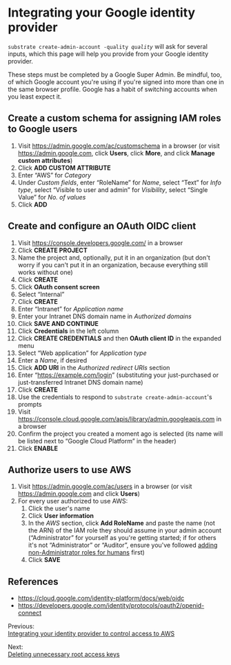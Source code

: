 # Integrating your Google identity provider

<code>substrate create-admin-account -quality <em>quality</em></code> will ask for several inputs, which this page will help you provide from your Google identity provider.

These steps must be completed by a Google Super Admin. Be mindful, too, of which Google account you're using if you're signed into more than one in the same browser profile. Google has a habit of switching accounts when you least expect it.

## Create a custom schema for assigning IAM roles to Google users

1. Visit <https://admin.google.com/ac/customschema> in a browser (or visit <https://admin.google.com>, click **Users**, click **More**, and click **Manage custom attributes**)
2. Click **ADD CUSTOM ATTRIBUTE**
3. Enter &ldquo;AWS&rdquo; for _Category_
4. Under _Custom fields_, enter &ldquo;RoleName&rdquo; for _Name_, select &ldquo;Text&rdquo; for _Info type_, select &ldquo;Visible to user and admin&rdquo; for _Visibility_, select &ldquo;Single Value&rdquo; for _No. of values_
6. Click **ADD**

## Create and configure an OAuth OIDC client

1. Visit <https://console.developers.google.com/> in a browser
2. Click **CREATE PROJECT**
3. Name the project and, optionally, put it in an organization (but don't worry if you can't put it in an organization, because everything still works without one)
4. Click **CREATE**
5. Click **OAuth consent screen**
6. Select &ldquo;Internal&rdquo;
7. Click **CREATE**
8. Enter &ldquo;Intranet&rdquo; for _Application name_
9. Enter your Intranet DNS domain name in _Authorized domains_
10. Click **SAVE AND CONTINUE**
11. Click **Credentials** in the left column
12. Click **CREATE CREDENTIALS** and then **OAuth client ID** in the expanded menu
13. Select &ldquo;Web application&rdquo; for _Application type_
14. Enter a _Name_, if desired
15. Click **ADD URI** in the _Authorized redirect URIs_ section
16. Enter &ldquo;<https://example.com/login>&rdquo; (substituting your just-purchased or just-transferred Intranet DNS domain name)
17. Click **CREATE**
18. Use the credentials to respond to `substrate create-admin-account`'s prompts
19. Visit <https://console.cloud.google.com/apis/library/admin.googleapis.com> in a browser
20. Confirm the project you created a moment ago is selected (its name will be listed next to &ldquo;Google Cloud Platform&rdquo; in the header)
21. Click **ENABLE**

## Authorize users to use AWS

1. Visit <https://admin.google.com/ac/users> in a browser (or visit <https://admin.google.com> and click **Users**)
2. For every user authorized to use AWS:
    1. Click the user's name
    2. Click **User information**
    3. In the _AWS_ section, click **Add RoleName** and paste the name (not the ARN) of the IAM role they should assume in your admin account (&ldquo;Administrator&rdquo; for yourself as you're getting started; if for others it's not &ldquo;Administrator&rdquo; or &ldquo;Auditor&rdquo;, ensure you've followed [adding non-Administrator roles for humans](../../adding-non-administrator-roles-for-humans/) first)
    4. Click **SAVE**

## References

- <https://cloud.google.com/identity-platform/docs/web/oidc>
- <https://developers.google.com/identity/protocols/oauth2/openid-connect>

<section class="table">
    <section id="previous">
        <p>Previous:<br><a href="../integrating-your-identity-provider/">Integrating your identity provider to control access to AWS</a></p>
    </section>
    <section id="next">
        <p>Next:<br><a href="../deleting-unnecessary-root-access-keys/">Deleting unnecessary root access keys</a></p>
    </section>
</section>

